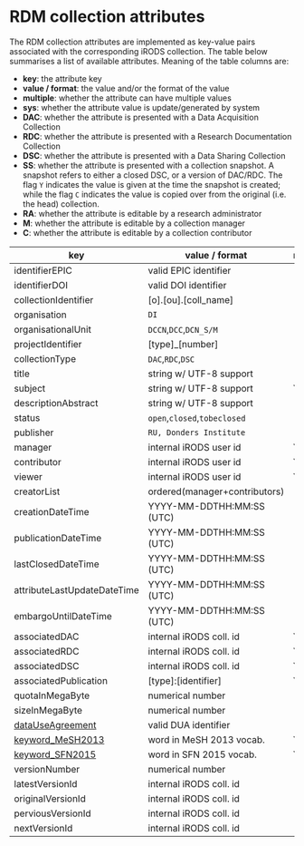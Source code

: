# RDM collection attributes

The RDM collection attributes are implemented as key-value pairs associated with the corresponding iRODS collection.  The table below summarises a list of available attributes.  Meaning of the table columns are:

* __key__: the attribute key
* __value / format__: the value and/or the format of the value
* __multiple__: whether the attribute can have multiple values
* __sys__: whether the attribute value is update/generated by system
* __DAC__: whether the attribute is presented with a Data Acquisition Collection
* __RDC__: whether the attribute is presented with a Research Documentation Collection
* __DSC__: whether the attribute is presented with a Data Sharing Collection
* __SS__: whether the attribute is presented with a collection snapshot.  A snapshot refers to either a closed DSC, or a version of DAC/RDC. The flag `Y` indicates the value is given at the time the snapshot is created; while the flag `C` indicates the value is copied over from the original (i.e. the head) collection.
* __RA__: whether the attribute is editable by a research administrator
* __M__: whether the attribute is editable by a collection manager
* __C__: whether the attribute is editable by a collection contributor

| key                          | value / format               | multiple | sys  | DAC  | RDC  | DSC  | SS      | RA   | M    | C    |
| ---------------------------- | ---------------------------- | -------- | ---- | ---- | ---- | ---- | ------- | ---- | ---- | ---- |
| identifierEPIC               | valid EPIC identifier        |          |  Y   |      |      |      |  Y      |      |      |      |
| identifierDOI                | valid DOI identifier         |          |  Y   |      |      |      |  Y      |      |      |      |
| collectionIdentifier         | [o].[ou].[coll_name]         |          |  Y   |  Y   |  Y   |  Y   |  C      |      |      |      |
| organisation                 | `DI`                         |          |  Y   |  Y   |  Y   |  Y   |  C      |      |      |      |
| organisationalUnit           | `DCCN`,`DCC`,`DCN_S/M`       |          |  Y   |  Y   |  Y   |  Y   |  C      |      |      |      |
| projectIdentifier            | [type]_[number]              |          |      |  Y   |  Y   |  Y   |  C      |  Y   |      |      |
| collectionType               | `DAC`,`RDC`,`DSC`            |          |      |  Y   |  Y   |  Y   |  C      |      |      |      |
| title                        | string w/ UTF-8 support      |          |      |  Y   |  Y   |  Y   |  C      |  Y   |  Y   |  Y   |
| subject                      | string w/ UTF-8 support      |    Y     |      |  Y   |  Y   |  Y   |  C      |      |  Y   |  Y   |
| descriptionAbstract          | string w/ UTF-8 support      |          |      |  Y   |  Y   |  Y   |  C      |      |  Y   |  Y   |
| status                       | `open`,`closed`,`tobeclosed` |          |  Y   |  Y   |  Y   |  Y   | `closed`|      |      |      |
| publisher                    | `RU, Donders Institute`      |          |  Y   |  Y   |  Y   |  Y   |  C      |      |      |      |
| manager                      | internal iRODS user id       |    Y     |      |  Y   |  Y   |  Y   |  C      |  Y   |  Y   |      |
| contributor                  | internal iRODS user id       |    Y     |      |  Y   |  Y   |  Y   |  C      |      |  Y   |      |
| viewer                       | internal iRODS user id       |    Y     |      |  Y   |  Y   |  Y   |  C      |      |  Y   |      |
| creatorList                  | ordered(manager+contributors)|          |      |      |      |      |  Y      |      |  Y   |      |
| creationDateTime             | YYYY-MM-DDTHH:MM:SS (UTC)    |          |  Y   |  Y   |  Y   |  Y   |  Y      |      |      |      |
| publicationDateTime          | YYYY-MM-DDTHH:MM:SS (UTC)    |          |  Y   |      |      |      |  Y      |      |      |      |
| lastClosedDateTime           | YYYY-MM-DDTHH:MM:SS (UTC)    |          |  Y   |  Y   |  Y   |  Y   |  Y      |      |      |      |
| attributeLastUpdateDateTime  | YYYY-MM-DDTHH:MM:SS (UTC)    |          |  Y   |  Y   |  Y   |  Y   |  Y      |      |      |      |
| embargoUntilDateTime         | YYYY-MM-DDTHH:MM:SS (UTC)    |          |      |      |      |  Y   |  C      |  Y   |      |      |
| associatedDAC                | internal iRODS coll. id      |    Y     |      |      |  Y   |      |  C      |      |  Y   |  Y   |
| associatedRDC                | internal iRODS coll. id      |    Y     |      |  Y   |      |  Y   |  C      |      |  Y   |  Y   |
| associatedDSC                | internal iRODS coll. id      |    Y     |      |      |  Y   |      |  C      |      |  Y   |  Y   |
| associatedPublication        | [type]:[identifier]          |    Y     |      |  Y   |  Y   |  Y   |  C      |      |  Y   |  Y   |
| quotaInMegaByte              | numerical number             |          |      |  Y   |  Y   |  Y   |  C      |  Y   |      |      |
| sizeInMegaByte               | numerical number             |          |  Y   |  Y   |  Y   |  Y   |  C      |      |      |      |
| [dataUseAgreement](../guides/sharing.md) | valid DUA identifier         |          |      |      |      |  Y   |  C      |      |  Y   |      |
| [keyword_MeSH2013](vocabularies.md)| word in MeSH 2013 vocab.     |    Y     |      |      |      |  Y   |  C      |      |  Y   |  Y   |
| [keyword_SFN2015](vocabularies.md)| word in SFN 2015 vocab.      |    Y     |      |      |      |  Y   |  C      |      |  Y   |  Y   |
| versionNumber                | numerical number             |          |  Y   |      |      |      |  C      |      |      |      |
| latestVersionId              | internal iRODS coll. id      |          |  Y   |  Y   |  Y   |  Y   |         |      |      |      |
| originalVersionId            | internal iRODS coll. id      |          |  Y   |      |      |      |  C      |      |      |      |
| perviousVersionId            | internal iRODS coll. id      |          |  Y   |      |      |      |  C      |      |      |      |
| nextVersionId                | internal iRODS coll. id      |          |  Y   |      |      |      |  C      |      |      |      |
